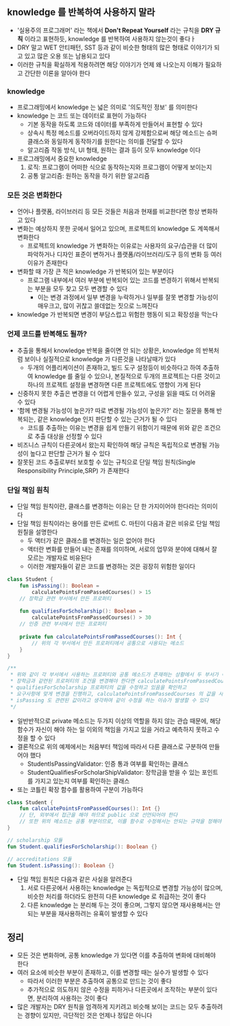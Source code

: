 ## knowledge 를 반복하여 사용하지 말라

* '실용주의 프로그래머' 라는 책에서 **Don't Repeat Yourself** 라는 규칙을 **DRY 규칙** 이라고 표현하듯, knowledge 를 반복하여 사용하지 않는것이 좋다ㅏ
* DRY 말고 WET 안티패턴, SST 등과 같이 비슷한 형태의 많은 형태로 이야기가 되고 있고 많은 오용 또는 남용되고 있다
* 이러한 규칙을 확실하게 적용하려면 해당 이야기가 언제 왜 나오는지 이해가 필요하고 간단한 이론을 알아야 한다

### knowledge

* 프로그래밍에서 knowledge 는 넓은 의미로 '의도적인 정보' 를 의미한다
* knowledge 는 코드 또는 데이터로 표현이 가능하다
    * 기본 동작을 하도록 코드와 데이터를 부족하게 만들어서 표현할 수 있다
    * 상속시 특정 메소드를 오버라이드하지 않게 강제함으로써 해당 메소드는 슈퍼 클래스와 동일하게 동작하기를 원한다는 의미를 전달할 수 있다
    * 알고리즘 작동 방식, UI 형태, 원하는 결과 등이 모두 knowledge 이다
* 프로그래밍에서 중요한 knowledge
    1. 로직: 프로그램이 어떠한 식으로 동작하는지와 프로그램이 어떻게 보이는지
    2. 공통 알고리즘: 원하는 동작을 하기 위한 알고리즘

### 모든 것은 변화한다

* 언어나 플랫폼, 라이브러리 등 모든 것들은 처음과 현재를 비교한다면 항상 변화하고 있다
* 변화는 예상하지 못한 곳에서 일어고 있으며, 프로젝트의 knowledge 도 계쏙해서 변화한다
    * 프로젝트의 knowledge 가 변화하는 이유로는 사용자의 요구/습관을 더 많이 파악하거나 디자인 표준이 변하거나 플랫폼/라이브러리/도구 등의 변화 등 여러 이유가 존재한다
* 변화할 때 가장 큰 적은 knowledge 가 반복되어 있는 부분이다
    * 프로그램 내부에서 여러 부분에 반복되어 있는 코드를 변경하기 위해서 반복되는 부분을 모두 찾고 모두 변경할 수 있다
        * 이는 변경 과정에서 일부 변경을 누락하거나 일부를 잘못 변경할 가능성이 매우크고, 많이 귀찮고 쓸데없는 짓으로 느껴진다
* knowledge 가 반복되면 변경이 부담스럽고 위험한 행동이 되고 확장성을 막는다

### 언제 코드를 반복해도 될까?

* 추출을 통해서 knowledge 반복을 줄이면 안 되는 상황은, knowledge 의 반복처럼 보이나 실질적으로 knowledge 가 다른것을 나타날때가 있다
    * 두개의 어플리케이션이 존재하고, 빌드 도구 설정등이 비슷하다고 하여 추출하여 knowledge 를 줄일 수 있으나, 본질적으로 두개의 프로젝트는 다른 것이고 하나의 프로젝트 설정을 변경하면 다른 프로젝트에도 영향이 가게 된다
* 신중하지 못한 추출은 변경을 더 어렵게 만들수 있고, 구성을 읽을 때도 더 어려울 수 있다
* '함께 변경될 가능성이 높은가? 따로 변경될 가능성이 높은가?' 라는 질문을 통해 반복되는, 같은 knowledge 인지 판단할 수 있는 근거가 될 수 있다
    * 코드를 추출하는 이유는 변경을 쉽게 만들기 위함이기 때문에 위와 같은 조건으로 추출 대상을 선정할 수 있다
* 비즈니스 규칙이 다른곳에서 왔는지 확인하여 해당 규칙은 독립적으로 변경될 가능성이 높다고 판단할 근거가 될 수 있다
* 잘못된 코드 추출로부터 보호할 수 있는 규칙으로 단일 책임 원칙(Single Responsibility Principle,SRP) 가 존재한다

### 단일 책임 원칙

* 단일 책임 원칙이란, 클래스를 변경하는 이유는 단 한 가지이어야 한다라는 의미이다
* 단일 책임 원칙이라는 용어를 만든 로버트 C. 마틴이 다음과 같은 비유로 단일 책임 원칠을 설명한다
    * 두 액터가 같은 클래스를 변경하는 일은 없어야 한다
    * 액터란 변화를 만들어 내는 존재를 의미하며, 서로의 업무와 분야에 대해서 잘 모르는 개발자로 비유된다
    * 이러한 개발자들이 같은 코드를 변경하는 것은 굉장히 위험한 일이다
    
```kotlin
class Student {
    fun isPassing(): Boolean =
        calculatePointsFromPassedCourses() > 15
    // 장학금 관련 부서에서 만든 프로퍼티
    
    fun qualifiesForScholarship(): Boolean =
        calculatePointsFromPassedCourses() > 30
    // 인증 관련 부서에서 만든 프로퍼티
    
    private fun calculatePointsFromPassedCourses(): Int {
        // 위의 각 부서에서 만든 프로퍼티에서 공통으로 사용되는 메소드
    }
}

/**
 * 위와 같이 각 부서에서 사용하는 프로퍼티와 공통 메소드가 존재하는 상황에서 두 부서가 아닌 다른 개발자가
 * 장학금과 같련된 프로퍼티의 조건을 변경해야 한다면 calculatePointsFromPassedCourses 에서
 * qualifiesForScholarship 프로퍼티의 값을 수정하고 있음을 확인하고
 * 요구사항에 맞게 변경을 진행하고, calculatePointsFromPassedCourses 의 값을 사용하는
 * isPassing 도 관련된 값이라고 생각하여 같이 수정을 하는 이슈가 발생할 수 있다
 */
```

* 일반반적으로 private 메소드는 두가지 이상의 역할을 하지 않는 관습 때문에, 해당 함수가 자신이 해야 하는 일 이외의 책임을 가지고 있을 거라고 예측하지 못하고 수정을 할 수 있다
* 결론적으로 위의 예제에서는 처음부터 책임에 따라서 다른 클래스로 구분하여 만들어야 했다
    * StudentIsPassingValidator: 인증 통과 여부를 확인하는 클래스
    * StudentQualifiesForScholarShipValidator: 장학금을 받을 수 있는 포인트를 가지고 있는지 여부를 확인하는 클래스
* 또는 코틀린 확장 함수를 활용하여 구분이 가능하다
```kotlin
class Student {
    fun calculatePointsFromPassedCourses(): Int {}
    // 단, 외부에서 접근을 해야 하므로 public 으로 선언되어야 한다
    // 또한 위의 메소드는 공통 부분이므로, 이를 함수로 수정해서는 안되는 규약을 정해야 한다
}

// scholarship 모듈
fun Student.qualifiesForScholarship(): Boolean {}

// accreditations 모듈
fun Student.isPassing(): Boolean {}
```

* 단일 책임 원칙은 다음과 같은 사실을 알려준다
    1. 서로 다른곳에서 사용하는 knowledge 는 독립적으로 변경할 가능성이 많으며, 비슷한 처리를 하더라도 완전히 다른 knowledge 로 취급하는 것이 좋다
    2. 다른 knowledge 는 분리해 두는 것이 좋으며, 그렇지 않으면 재사용해서는 안되는 부분을 재사용하려는 유횩이 발생할 수 있다
  
## 정리

* 모든 것은 변화하며, 공통 knowledge 가 있다면 이를 추출하여 변화에 대비해야 한다
* 여러 요소에 비슷한 부분이 존재하고, 이를 변경할 때는 실수가 발생할 수 있다
    * 따라서 이러한 부분은 추출하여 공통으로 만드는 것이 좋다
    * 추가적으로 의도하지 않은 수정을 피하거나 다른곳에서 조작하는 부분이 있다면, 분리하여 사용하는 것이 좋다
* 많은 개발자는 DRY 원칙을 엄격하게 지키려고 비슷해 보이는 코드는 모두 추출하려는 경향이 있지만, 극단적인 것은 언제나 정답은 아니다
